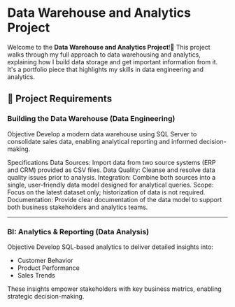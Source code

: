 # Data Warehouse and Analytics Project

Welcome to the **Data Warehouse and Analytics Project**!🚀 
This project walks through my full approach to data warehousing and analytics, explaining how I build data storage and get important information from it. It's a portfolio piece that highlights my skills in data engineering and analytics.

## 🚀 Project Requirements
### Building the Data Warehouse (Data Engineering)
Objective
Develop a modern data warehouse using SQL Server to consolidate sales data, enabling analytical reporting and informed decision-making.

Specifications
Data Sources: Import data from two source systems (ERP and CRM) provided as CSV files.
Data Quality: Cleanse and resolve data quality issues prior to analysis.
Integration: Combine both sources into a single, user-friendly data model designed for analytical queries.
Scope: Focus on the latest dataset only; historization of data is not required.
Documentation: Provide clear documentation of the data model to support both business stakeholders and analytics teams.

---

### BI: Analytics & Reporting (Data Analysis)
Objective
Develop SQL-based analytics to deliver detailed insights into:

- Customer Behavior
- Product Performance
- Sales Trends

These insights empower stakeholders with key business metrics, enabling strategic decision-making.
